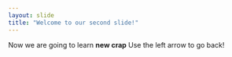 ```yaml
---
layout: slide
title: "Welcome to our second slide!"
---
```

Now we are going to learn **new crap**
Use the left arrow to go back!
